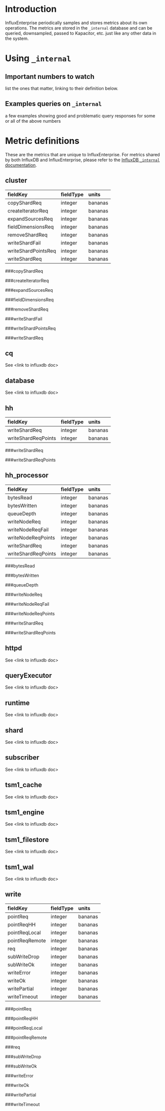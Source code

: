 
# Introduction

InfluxEnterprise periodically samples and stores metrics about its own operations. 
The metrics are stored in the `_internal` database and can be queried, downsampled, passed to Kapacitor, etc. just like any other data in the system.

# Using `_internal`

## Important numbers to watch

list the ones that matter, linking to their definition below.

## Examples queries on `_internal`

a few examples showing good and problematic query responses for some or all of the above numbers

# Metric definitions

These are the metrics that are unique to InfluxEnterprise. 
For metrics shared by both InfluxDB and InfluxEnterprise, please refer to the [InfluxDB `_internal` documentation](/influxdb/v1.1/troubleshooting/internal_statistics).

## cluster

| fieldKey | fieldType | units |
| :---- | :---- | :---- |
| copyShardReq | integer | bananas |
| createIteratorReq | integer | bananas |
| expandSourcesReq | integer | bananas |
| fieldDimensionsReq | integer | bananas |
| removeShardReq | integer | bananas |
| writeShardFail | integer | bananas |
| writeShardPointsReq | integer | bananas |
| writeShardReq | integer | bananas |

###copyShardReq

###createIteratorReq

###expandSourcesReq

###fieldDimensionsReq

###removeShardReq

###writeShardFail

###writeShardPointsReq

###writeShardReq

## cq  

See \<link to influxdb doc\>

## database  

See \<link to influxdb doc\>

## hh

| fieldKey | fieldType | units |
| :---- | :---- | :---- |
| writeShardReq | integer | bananas |
| writeShardReqPoints | integer | bananas |

###writeShardReq

###writeShardReqPoints

## hh_processor

| fieldKey | fieldType | units |
| :---- | :---- | :---- |
| bytesRead | integer | bananas |
| bytesWritten | integer | bananas |
| queueDepth | integer | bananas |
| writeNodeReq | integer | bananas |
| writeNodeReqFail | integer | bananas |
| writeNodeReqPoints | integer | bananas |
| writeShardReq | integer | bananas |
| writeShardReqPoints | integer | bananas |

###bytesRead

###bytesWritten

###queueDepth

###writeNodeReq

###writeNodeReqFail

###writeNodeReqPoints

###writeShardReq

###writeShardReqPoints

## httpd  

See \<link to influxdb doc\>

## queryExecutor  

See \<link to influxdb doc\>

## runtime  

See \<link to influxdb doc\>

## shard  

See \<link to influxdb doc\>

## subscriber  

See \<link to influxdb doc\>

## tsm1_cache  

See \<link to influxdb doc\>

## tsm1_engine  

See \<link to influxdb doc\>

## tsm1_filestore  

See \<link to influxdb doc\>

## tsm1_wal  

See \<link to influxdb doc\>


## write  

| fieldKey | fieldType | units |
| :---- | :---- | :---- |
| pointReq | integer | bananas |
| pointReqHH | integer | bananas |
| pointReqLocal | integer | bananas |
| pointReqRemote | integer | bananas |
| req | integer | bananas |
| subWriteDrop | integer | bananas |
| subWriteOk | integer | bananas |
| writeError | integer | bananas |
| writeOk | integer | bananas |
| writePartial | integer | bananas |
| writeTimeout | integer | bananas |

###pointReq

###pointReqHH

###pointReqLocal

###pointReqRemote

###req

###subWriteDrop

###subWriteOk

###writeError

###writeOk

###writePartial

###writeTimeout
